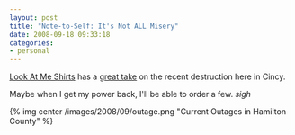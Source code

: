 ```yaml
---
layout: post
title: "Note-to-Self: It's Not ALL Misery"
date: 2008-09-18 09:33:18
categories:
- personal
---
```

[Look At Me Shirts](http://lookatmeshirts.com/) has a
[great take](http://lookatmeshirts.com/details.php?pid=394) on the recent
destruction here in Cincy.

Maybe when I get my power back, I'll be able to order a few.  *sigh*

{% img center /images/2008/09/outage.png "Current Outages in Hamilton County" %}
